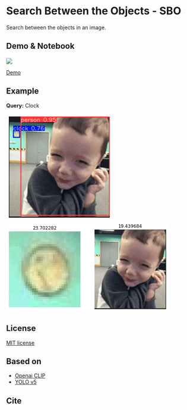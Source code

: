 # Search Between the Objects - SBO

Search between the objects in an image.

## Demo & Notebook
[<img src="https://colab.research.google.com/assets/colab-badge.svg" align="center">](https://colab.research.google.com/github/vijishmadhavan/Crop-CLIP/blob/master/notebooks/search_objects_on_images.ipynb)

[Demo](https://share.streamlit.io/mehrdad-dev/sbo/main/app.py)

## Example
**Query:** Clock


![Mehrdad Mohammadian](https://raw.githubusercontent.com/mehrdad-dev/SBO/main/test_images/ex1.png)
![Mehrdad Mohammadian](https://raw.githubusercontent.com/mehrdad-dev/SBO/main/test_images/ex1-1.png)

## License

[MIT license]()

## Based on
- [Openai CLIP]()
- [YOLO v5]()


## Cite
